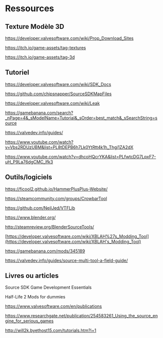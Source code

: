 # Ressources

## Texture Modèle 3D

<https://developer.valvesoftware.com/wiki/Prop_Download_Sites>

<https://itch.io/game-assets/tag-textures>

<https://itch.io/game-assets/tag-3d>

## Tutoriel

<https://developer.valvesoftware.com/wiki/SDK_Docs>

<https://github.com/chipsnapper/SourceSDKMapFiles>

<https://developer.valvesoftware.com/wiki/Leak>

<https://gamebanana.com/search?_nPage=4&_sModelName=Tutorial&_sOrder=best_match&_sSearchString=source>

<https://valvedev.info/guides/>

<https://www.youtube.com/watch?v=Vbs2RDUzUBM&list=PL8tDEPB6h7Lk0YtRtt4k1h_Thgj1ZA2dX>

<https://www.youtube.com/watch?v=dhcoHQcrYKA&list=PLfwtcDG7LpxF7-uH_P9La76dgCMC_lfk3>


## Outils/logiciels

<https://ficool2.github.io/HammerPlusPlus-Website/>

<https://steamcommunity.com/groups/CrowbarTool>

<https://github.com/NeilJed/VTFLib>

<https://www.blender.org/>

<http://steamreview.org/BlenderSourceTools/>

[https://developer.valvesoftware.com/wiki/XBLAH%27s_Modding_Tool](https://developer.valvesoftware.com/wiki/XBLAH's_Modding_Tool)

<https://gamebanana.com/mods/345189>

<https://valvedev.info/guides/source-multi-tool-a-field-guide/>

## Livres ou articles

Source SDK Game Development Essentials

Half-Life 2 Mods for dummies

<https://www.valvesoftware.com/en/publications>

<https://www.researchgate.net/publication/254583261_Using_the_source_engine_for_serious_games>

<http://will2k.byethost15.com/tutorials.htm?i=1>


<div style="page-break-after: always"></div>
